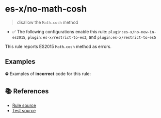 # es-x/no-math-cosh
> disallow the `Math.cosh` method

- ✅ The following configurations enable this rule: `plugin:es-x/no-new-in-es2015`, `plugin:es-x/restrict-to-es3`, and `plugin:es-x/restrict-to-es5`

This rule reports ES2015 `Math.cosh` method as errors.

## Examples

⛔ Examples of **incorrect** code for this rule:

<eslint-playground type="bad" code="/*eslint es-x/no-math-cosh: error */
const n = Math.cosh(value)
" />

## 📚 References

- [Rule source](https://github.com/ota-meshi/eslint-plugin-es-x/blob/v5.0.0/lib/rules/no-math-cosh.js)
- [Test source](https://github.com/ota-meshi/eslint-plugin-es-x/blob/v5.0.0/tests/lib/rules/no-math-cosh.js)
